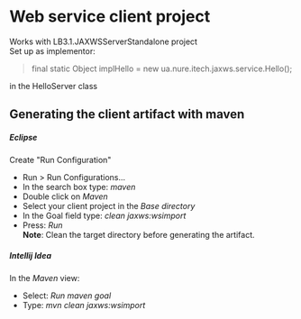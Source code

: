 # Web service client project

Works with LB3.1.JAXWSServerStandalone project  
Set up as implementor:
> final static Object implHello = new ua.nure.itech.jaxws.service.Hello();

in the HelloServer class

## Generating the client artifact with maven

##### Eclipse

Create "Run Configuration"
- Run > Run Configurations...
- In the search box type: *maven*
- Double click on *Maven*
- Select your client project in the *Base directory*
- In the Goal field type: *clean jaxws:wsimport*
- Press: *Run*  
**Note**: Clean the target directory before generating the artifact.

##### Intellij Idea

In the *Maven* view:
- Select: *Run maven goal*
- Type: *mvn clean jaxws:wsimport*

